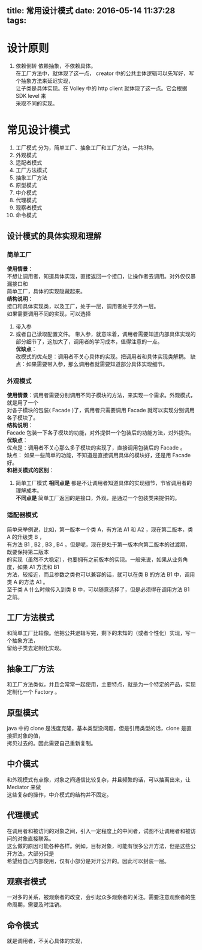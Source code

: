 title: 常用设计模式
date: 2016-05-14 11:37:28
tags:
---

# 设计原则
1. 依赖倒转
依赖抽象，不依赖具体。  
在工厂方法中，就体现了这一点， creator 中的公共主体逻辑可以先写好，写个抽象方法来延迟实现，  
让子类是具体实现。在 Volley 中的 http client 就体现了这一点。它会根据 SDK level 来  
采取不同的实现。
# 常见设计模式
1. 工厂模式
分为，简单工厂、抽象工厂和工厂方法，一共3种。
2. 外观模式
3. 适配者模式
4. 工厂方法模式
5. 抽象工厂方法
6. 原型模式
7. 中介模式
8. 代理模式
9. 观察者模式
10. 命令模式

## 设计模式的具体实现和理解
### 简单工厂
**使用情景**：  
不想让调用者，知道具体实现，直接返回一个接口，让操作者去调用。对外仅仅暴漏接口和  
简单工厂，具体的实现隐藏起来。  
**结构说明**：  
接口和具体实现类，以及工厂，处于一层，调用者处于另外一层。  
如果需要调用不同的实现，可以选择  
1. 带入参
2. 或者自己读取配置文件。
 带入参，就意味着，调用者需要知道内部具体实现的  
部分细节了，这加大了，调用者的学习成本，值得注意的一点。  
**优缺点**：  
改模式的优点是：调用者不关心具体的实现。把调用者和具体实现类解耦。
缺点：如果需要带入参，那么调用者就需要知道部分具体实现细节。


### 外观模式
**使用情景**：调用者需要分别调用不同子模块的方法，来实现一个需求。外观模式，就是用了一个  
对各子模块的包装( Facade )了，调用者只需要调用 Facade 就可以实现分别调用各子模块了。  
**结构说明**：  
  Facade 包装一下各子模块的功能，对外提供一个包装后的功能方法，对外提供。  
**优缺点**：  
优点是：调用者不关心那么多子模块的实现了，直接调用包装后的 Facade 。  
缺点： 如果一些简单的功能，不知道是直接调用具体的模块好，还是用 Facade 好。  
**和相关模式的区别**：  
1. 简单工厂模式
**相同点是** 都是不让调用者知道具体的实现细节，节省调用者的理解成本。  
**不同点是** 简单工厂返回的是接口，外观，是通过一个包装类来提供的。  


### 适配器模式
简单来举例说，比如，第一版本一个类 A，有方法 A1 和 A2 ，现在第二版本，类 A 的升级类 B ，  
有方法 B1 , B2 , B3 , B4 。但是呢，现在是处于第一版本向第二版本的过渡期，既要保持第二版本  
的实现（虽然不大稳定），也要拥有之前版本的实现。一般来说，如果从业务角度，如果 A1  方法和 B1  
方法，较接近，而且参数之类也可以兼容的话，就可以在类 B 的方法 B1 中，调用类 A  的方法 A1 。  
至于类 A  什么时候传入到类 B 中，可以随意选择了，但是必须得在调用方法 B1 之前。


## 工厂方法模式
和简单工厂比较像。他把公共逻辑写完，剩下的未知的（或者个性化）实现，写一个抽象方法，  
留给子类去定制化实现。

## 抽象工厂方法
和工厂方法类似，并且会常常一起使用，主要特点，就是为一个特定的产品，实现定制化一个 Factory 。

## 原型模式
java 中的 clone 是浅度克隆，基本类型没问题，但是引用类型的话，clone 是直接把对象的值，  
拷贝过去的。因此需要自己重新复制。


## 中介模式
和外观模式有点像，对象之间通信比较复杂，并且频繁的话，可以抽离出来，让 Mediator 来做  
这些复杂的操作，中介模式的结构并不固定。

## 代理模式
在调用者和被访问的对象之间，引入一定程度上的中间者，试图不让调用者和被访问的对象直接联系。  
这么做的原因可能各种各样。例如，目标对象，可能有很多公开方法，但是这些公开方法，大部分只是  
希望给自己内部使用，仅有小部分是对开公开的。因此可以封装一层。

## 观察者模式
一对多的关系，被观察者的改变，会引起众多观察者的关注。需要注意观察者的生命周期，需要及时注销。


## 命令模式
就是调用者，不关心具体的实现，
